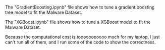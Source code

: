 The "GradientBoosting.ipynb" file shows how to tune a gradient boosting tree model to fit the Malware Dataset.

The "XGBoost.ipynb" file shows how to tune a XGBoost model to fit the Malware Dataset.

Because the computational cost is tooooooooooo much for my laptop, I just can't run all of them, and I run some of the code to show the correctness.
